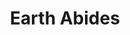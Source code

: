---
title: "Earth Abides"
hashtag: "earth-abides"
a:
  - science fiction
  - book
tags:
  - Science Fiction
  - Book
---